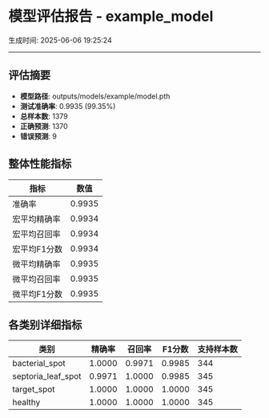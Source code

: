 # 模型评估报告 - example_model

生成时间: 2025-06-06 19:25:24

---

## 评估摘要
- **模型路径**: outputs/models/example/model.pth
- **测试准确率**: 0.9935 (99.35%)
- **总样本数**: 1379
- **正确预测**: 1370
- **错误预测**: 9

## 整体性能指标
| 指标 | 数值 |
|------|------|
| 准确率 | 0.9935 |
| 宏平均精确率 | 0.9934 |
| 宏平均召回率 | 0.9934 |
| 宏平均F1分数 | 0.9934 |
| 微平均精确率 | 0.9935 |
| 微平均召回率 | 0.9935 |
| 微平均F1分数 | 0.9935 |

## 各类别详细指标
| 类别 | 精确率 | 召回率 | F1分数 | 支持样本数 |
|------|--------|--------|--------|-----------|
| bacterial_spot | 1.0000 | 0.9971 | 0.9985 | 344 |
| septoria_leaf_spot | 0.9971 | 1.0000 | 0.9985 | 345 |
| target_spot | 1.0000 | 1.0000 | 1.0000 | 345 |
| healthy | 1.0000 | 1.0000 | 1.0000 | 345 |
